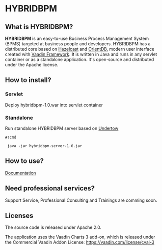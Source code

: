 # HYBRIDBPM #
## What is HYBRIDBPM? ##
**HYBRIDBPM** is an easy-to-use Business Process Management System (BPMS) targeted at business people and developers. HYBRIDBPM has a distributed core based on [Hazelcast](http://www.hazelcast.org) and [OrientDB](http://www.orientdb.com), modern user interface created with [Vaadin Framework](http://www.vaadin.com). It is written in Java and runs in any servlet container or as a standalone application. It's open-source and distributed under the Apache license. 
## How to install? ##
### Servlet ###
Deploy hybridbpm-1.0.war into servlet container
### Standalone ###
Run standalone HYBRIDBPM server based on [Undertow](http://www.undertow.io) 
```
#!cmd

 java -jar hybridbpm-server-1.0.jar
```
## How to use? ## 
[Documentation](https://github.com/hybridbpm/hybridbpm/wiki)
## Need professional services? ## 
Support Service, Professional Consulting and Trainings are comming soon.
## Licenses ##
The source code is released under Apache 2.0.

The application uses the Vaadin Charts 3 add-on, which is released under the Commercial Vaadin Addon License: https://vaadin.com/license/cval-3
